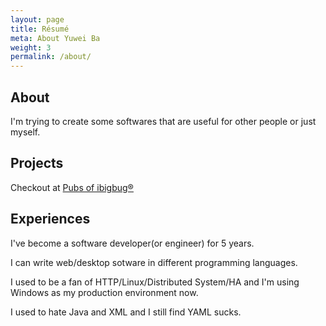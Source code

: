 ```yaml
---
layout: page
title: Résumé
meta: About Yuwei Ba
weight: 3
permalink: /about/
---
```


## About

I'm trying to create some softwares that are useful for other people or just myself.

## Projects

Checkout at [Pubs of ibigbug®](https://pub.ibigbug.online)

## Experiences

I've become a software developer(or engineer) for 5 years.

I can write web/desktop sotware in different programming languages.

I used to be a fan of HTTP/Linux/Distributed System/HA and I'm using Windows as my production environment now.

I used to hate Java and XML and I still find YAML sucks.